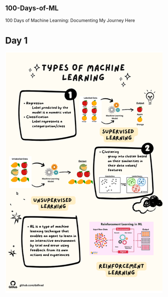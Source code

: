 ## 100-Days-of-ML
100 Days of Machine Learning: Documenting My Journey Here

# Day 1
<p align="center">
  <img src="https://github.com/dafinad/100-Days-of-ML/blob/main/Poster/day1.png">
</p>
